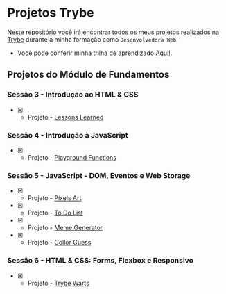 # Projetos Trybe

Neste repositório você irá encontrar todos os meus projetos realizados na [Trybe](https://www.betrybe.com/) durante a minha formação como `Desenvolvedora Web`. 

- Você pode conferir minha trilha de aprendizado [Aqui!](https://github.com/brunaCFreitas/trybe-exercices/).

## Projetos do Módulo de Fundamentos

### Sessão 3 - Introdução ao HTML & CSS

- [x] - Projeto - [Lessons Learned](https://github.com/brunaCFreitas/trybe-projects/tree/main/fundamentos/lessons-learned)

### Sessão 4 - Introdução à JavaScript 

- [x] - Projeto - [Playground Functions](https://github.com/brunaCFreitas/trybe-projects/tree/main/fundamentos/playground-functions)

### Sessão 5 - JavaScript - DOM, Eventos e Web Storage

- [x] - Projeto - [Pixels Art](https://github.com/brunaCFreitas/trybe-projects/tree/main/fundamentos/pixels-art)
- [x] - Projeto - [To Do List](https://github.com/brunaCFreitas/trybe-projects/tree/main/fundamentos/todo-list)
- [x] - Projeto - [Meme Generator](https://github.com/brunaCFreitas/trybe-projects/tree/main/fundamentos/meme-generator)
- [x] - Projeto - [Collor Guess](https://github.com/brunaCFreitas/trybe-projects/tree/main/fundamentos/color-guess)

### Sessão 6 - HTML & CSS: Forms, Flexbox e Responsivo

- [x] - Projeto - [Trybe Warts](https://github.com/brunaCFreitas/trybe-projects/tree/main/fundamentos/trybeWarts) 
